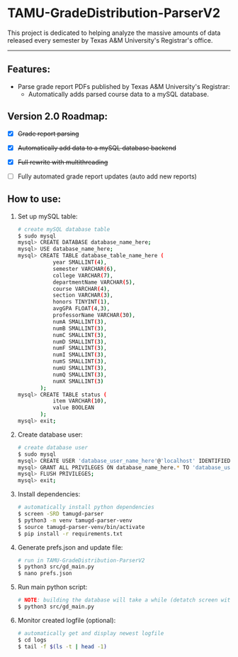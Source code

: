 # TAMU-GradeDistribution-ParserV2

This project is dedicated to helping analyze the massive amounts of data released every semester by Texas A&M University's Registrar's office.

---

## Features:
- Parse grade report PDFs published by Texas A&M University's Registrar:
    - Automatically adds parsed course data to a mySQL database.


## Version 2.0 Roadmap:
- [x] <s>Grade report parsing</s>
- [x] <s>Automatically add data to a mySQL database backend</s>
- [x] <s>Full rewrite with multithreading</s>
- [ ] Fully automated grade report updates (auto add new reports)


## How to use:
1. Set up mySQL table:
    ```bash
    # create mySQL database table
    $ sudo mysql
    mysql> CREATE DATABASE database_name_here;
    mysql> USE database_name_here;
    mysql> CREATE TABLE database_table_name_here (
               year SMALLINT(4),
               semester VARCHAR(6),
               college VARCHAR(7),
               departmentName VARCHAR(5),
               course VARCHAR(4),
               section VARCHAR(3),
               honors TINYINT(1),
               avgGPA FLOAT(4,3),
               professorName VARCHAR(30),
               numA SMALLINT(3),
               numB SMALLINT(3),
               numC SMALLINT(3),
               numD SMALLINT(3),
               numF SMALLINT(3),
               numI SMALLINT(3),
               numS SMALLINT(3),
               numU SMALLINT(3),
               numQ SMALLINT(3),
               numX SMALLINT(3)
           );
    mysql> CREATE TABLE status (
               item VARCHAR(10),
               value BOOLEAN
           );
    mysql> exit;
    ```
2. Create database user:
    ```bash
    # create database user
    $ sudo mysql
    mysql> CREATE USER 'database_user_name_here'@'localhost' IDENTIFIED BY 'database_user_password_here';
    mysql> GRANT ALL PRIVILEGES ON database_name_here.* TO 'database_user_name_here'@'localhost';
    mysql> FLUSH PRIVILEGES;
    mysql> exit;
    ```
3. Install dependencies:
    ```bash
    # automatically install python dependencies
    $ screen -SRD tamugd-parser
    $ python3 -m venv tamugd-parser-venv
    $ source tamugd-parser-venv/bin/activate
    $ pip install -r requirements.txt
    ```
4. Generate prefs.json and update file:
    ```bash
    # run in TAMU-GradeDistribution-ParserV2
    $ python3 src/gd_main.py
    $ nano prefs.json
    ```
5. Run main python script:
    ```bash
    # NOTE: building the database will take a while (detatch screen with CTRL+A then CTRL+D after running main script)
    $ python3 src/gd_main.py
    ```
6. Monitor created logfile (optional):
    ```bash
    # automatically get and display newest logfile
    $ cd logs
    $ tail -f $(ls -t | head -1)
    ```
